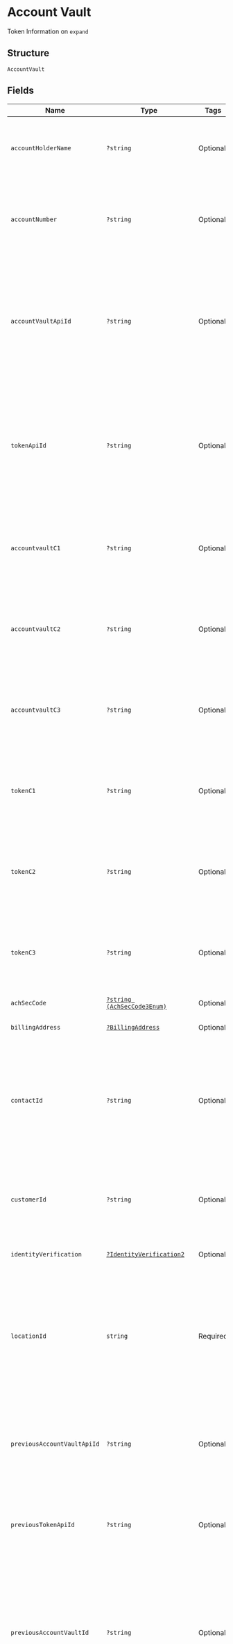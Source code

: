 
# Account Vault

Token Information on `expand`

## Structure

`AccountVault`

## Fields

| Name | Type | Tags | Description | Getter | Setter |
|  --- | --- | --- | --- | --- | --- |
| `accountHolderName` | `?string` | Optional | Account holder name<br>**Constraints**: *Minimum Length*: `1`, *Maximum Length*: `32` | getAccountHolderName(): ?string | setAccountHolderName(?string accountHolderName): void |
| `accountNumber` | `?string` | Optional | Account number<br>**Constraints**: *Minimum Length*: `4`, *Maximum Length*: `19`, *Pattern*: `^[\d]+$` | getAccountNumber(): ?string | setAccountNumber(?string accountNumber): void |
| `accountVaultApiId` | `?string` | Optional | This field can be used to correlate Tokens in our system to data within an outside software integration<br>**Constraints**: *Minimum Length*: `1`, *Maximum Length*: `64` | getAccountVaultApiId(): ?string | setAccountVaultApiId(?string accountVaultApiId): void |
| `tokenApiId` | `?string` | Optional | This field can be used to correlate Tokens in our system to data within an outside software integration<br>**Constraints**: *Minimum Length*: `1`, *Maximum Length*: `64` | getTokenApiId(): ?string | setTokenApiId(?string tokenApiId): void |
| `accountvaultC1` | `?string` | Optional | DEPRECATED (Use token_c1 instead)<br>**Constraints**: *Minimum Length*: `1`, *Maximum Length*: `128` | getAccountvaultC1(): ?string | setAccountvaultC1(?string accountvaultC1): void |
| `accountvaultC2` | `?string` | Optional | DEPRECATED (Use token_c2 instead)<br>**Constraints**: *Minimum Length*: `1`, *Maximum Length*: `128` | getAccountvaultC2(): ?string | setAccountvaultC2(?string accountvaultC2): void |
| `accountvaultC3` | `?string` | Optional | DEPRECATED (Use token_c3 instead)<br>**Constraints**: *Minimum Length*: `1`, *Maximum Length*: `128` | getAccountvaultC3(): ?string | setAccountvaultC3(?string accountvaultC3): void |
| `tokenC1` | `?string` | Optional | Custom field 1 for API users to store custom data<br>**Constraints**: *Minimum Length*: `1`, *Maximum Length*: `128` | getTokenC1(): ?string | setTokenC1(?string tokenC1): void |
| `tokenC2` | `?string` | Optional | Custom field 2 for API users to store custom data<br>**Constraints**: *Minimum Length*: `1`, *Maximum Length*: `128` | getTokenC2(): ?string | setTokenC2(?string tokenC2): void |
| `tokenC3` | `?string` | Optional | Custom field 3 for API users to store custom data<br>**Constraints**: *Minimum Length*: `1`, *Maximum Length*: `128` | getTokenC3(): ?string | setTokenC3(?string tokenC3): void |
| `achSecCode` | [`?string (AchSecCode3Enum)`](../../doc/models/ach-sec-code-3-enum.md) | Optional | SEC code for the account | getAchSecCode(): ?string | setAchSecCode(?string achSecCode): void |
| `billingAddress` | [`?BillingAddress`](../../doc/models/billing-address.md) | Optional | Billing Address Object | getBillingAddress(): ?BillingAddress | setBillingAddress(?BillingAddress billingAddress): void |
| `contactId` | `?string` | Optional | Used to associate the Token with a Contact.<br>**Constraints**: *Pattern*: `^(([0-9a-fA-F\-]{24,36})\|(([0-9a-fA-F]{8})-(([0-9a-fA-F]{4}\-){3})([0-9a-fA-F]{12})))$` | getContactId(): ?string | setContactId(?string contactId): void |
| `customerId` | `?string` | Optional | Used to store a customer identification number.<br>**Constraints**: *Minimum Length*: `1`, *Maximum Length*: `50` | getCustomerId(): ?string | setCustomerId(?string customerId): void |
| `identityVerification` | [`?IdentityVerification2`](../../doc/models/identity-verification-2.md) | Optional | Identity verification | getIdentityVerification(): ?IdentityVerification2 | setIdentityVerification(?IdentityVerification2 identityVerification): void |
| `locationId` | `string` | Required | A valid Location Id associated with the Contact for this Token<br>**Constraints**: *Pattern*: `^(([0-9a-fA-F\-]{24,36})\|(([0-9a-fA-F]{8})-(([0-9a-fA-F]{4}\-){3})([0-9a-fA-F]{12})))$` | getLocationId(): string | setLocationId(string locationId): void |
| `previousAccountVaultApiId` | `?string` | Optional | Can be used to pull payment info from a previous token api id.<br>**Constraints**: *Maximum Length*: `64` | getPreviousAccountVaultApiId(): ?string | setPreviousAccountVaultApiId(?string previousAccountVaultApiId): void |
| `previousTokenApiId` | `?string` | Optional | Can be used to pull payment info from a previous token api id.<br>**Constraints**: *Maximum Length*: `64` | getPreviousTokenApiId(): ?string | setPreviousTokenApiId(?string previousTokenApiId): void |
| `previousAccountVaultId` | `?string` | Optional | Can be used to pull payment info from a previous token.<br>**Constraints**: *Pattern*: `^(([0-9a-fA-F\-]{24,36})\|(([0-9a-fA-F]{8})-(([0-9a-fA-F]{4}\-){3})([0-9a-fA-F]{12})))$` | getPreviousAccountVaultId(): ?string | setPreviousAccountVaultId(?string previousAccountVaultId): void |
| `previousTokenId` | `?string` | Optional | Can be used to pull payment info from a previous token.<br>**Constraints**: *Pattern*: `^(([0-9a-fA-F\-]{24,36})\|(([0-9a-fA-F]{8})-(([0-9a-fA-F]{4}\-){3})([0-9a-fA-F]{12})))$` | getPreviousTokenId(): ?string | setPreviousTokenId(?string previousTokenId): void |
| `previousTransactionId` | `?string` | Optional | Can be used to pull payment info from a previous transaction.<br>**Constraints**: *Pattern*: `^(([0-9a-fA-F\-]{24,36})\|(([0-9a-fA-F]{8})-(([0-9a-fA-F]{4}\-){3})([0-9a-fA-F]{12})))$` | getPreviousTransactionId(): ?string | setPreviousTransactionId(?string previousTransactionId): void |
| `termsAgree` | `?bool` | Optional | Terms agreement. | getTermsAgree(): ?bool | setTermsAgree(?bool termsAgree): void |
| `termsAgreeIp` | `?string` | Optional | The ip address of the client that agreed to terms. | getTermsAgreeIp(): ?string | setTermsAgreeIp(?string termsAgreeIp): void |
| `title` | `?string` | Optional | Used to describe the Token for easier identification within our UI.<br>**Constraints**: *Minimum Length*: `1`, *Maximum Length*: `16` | getTitle(): ?string | setTitle(?string title): void |
| `joi` | [`?Joi3`](../../doc/models/joi-3.md) | Optional | - | getJoi(): ?Joi3 | setJoi(?Joi3 joi): void |
| `id` | `string` | Required | A unique, system-generated identifier for the Token.<br>**Constraints**: *Pattern*: `^(([0-9a-fA-F\-]{24,36})\|(([0-9a-fA-F]{8})-(([0-9a-fA-F]{4}\-){3})([0-9a-fA-F]{12})))$` | getId(): string | setId(string id): void |
| `accountType` | `string` | Required | Account type<br>**Constraints**: *Minimum Length*: `1`, *Maximum Length*: `32` | getAccountType(): string | setAccountType(string accountType): void |
| `active` | `?bool` | Optional | Register is Active | getActive(): ?bool | setActive(?bool active): void |
| `cauSummaryStatusId` | [`int (CauSummaryStatusIdEnum)`](../../doc/models/cau-summary-status-id-enum.md) | Required | CAU Summary Status ID. | getCauSummaryStatusId(): int | setCauSummaryStatusId(int cauSummaryStatusId): void |
| `createdTs` | `int` | Required | Created Time Stamp | getCreatedTs(): int | setCreatedTs(int createdTs): void |
| `eSerialNumber` | `?string` | Optional | E Serial Number<br>**Constraints**: *Maximum Length*: `36`, *Pattern*: `^[a-zA-Z0-9]*$` | getESerialNumber(): ?string | setESerialNumber(?string eSerialNumber): void |
| `eTrackData` | `?string` | Optional | E Track Data | getETrackData(): ?string | setETrackData(?string eTrackData): void |
| `eFormat` | `?string` | Optional | E Format | getEFormat(): ?string | setEFormat(?string eFormat): void |
| `eKeyedData` | `?string` | Optional | E Keyed Data | getEKeyedData(): ?string | setEKeyedData(?string eKeyedData): void |
| `expiringInMonths` | `?int` | Optional | Determined by API based on card exp_date. | getExpiringInMonths(): ?int | setExpiringInMonths(?int expiringInMonths): void |
| `expDate` | `?string` | Optional | Required for CC. The Expiration Date for the credit card. (MMYY format).<br>**Constraints**: *Maximum Length*: `4` | getExpDate(): ?string | setExpDate(?string expDate): void |
| `firstSix` | `string` | Required | The first six numbers of an account number.  System will generate a value for this field automatically.<br>**Constraints**: *Maximum Length*: `6` | getFirstSix(): string | setFirstSix(string firstSix): void |
| `hasRecurring` | `bool` | Required | True indicates that this token is tied to a Recurring Payment | getHasRecurring(): bool | setHasRecurring(bool hasRecurring): void |
| `lastFour` | `string` | Required | The last four numbers of an account number.  System will generate a value for this field automatically.<br>**Constraints**: *Maximum Length*: `4` | getLastFour(): string | setLastFour(string lastFour): void |
| `modifiedTs` | `int` | Required | Modified Time Stamp | getModifiedTs(): int | setModifiedTs(int modifiedTs): void |
| `paymentMethod` | [`string (PaymentMethod10Enum)`](../../doc/models/payment-method-10-enum.md) | Required | Must be provided as either 'cc' or 'ach'. | getPaymentMethod(): string | setPaymentMethod(string paymentMethod): void |
| `ticket` | `?string` | Optional | A valid ticket that was created to store the token.<br>**Constraints**: *Maximum Length*: `36` | getTicket(): ?string | setTicket(?string ticket): void |
| `trackData` | `?string` | Optional | Track Data from a magnetic card swipe.<br>**Constraints**: *Maximum Length*: `256` | getTrackData(): ?string | setTrackData(?string trackData): void |

## Example (as JSON)

```json
{
  "account_holder_name": "John Smith",
  "account_number": "545454545454545",
  "account_vault_api_id": "accountvaultabcd",
  "token_api_id": "tokenabcd",
  "accountvault_c1": "accountvault custom 1",
  "accountvault_c2": "accountvault custom 2",
  "accountvault_c3": "accountvault custom 3",
  "token_c1": "token custom 1",
  "token_c2": "token custom 2",
  "token_c3": "token custom 3",
  "ach_sec_code": "WEB",
  "contact_id": "11e95f8ec39de8fbdb0a4f1a",
  "customer_id": "123456",
  "location_id": "11e95f8ec39de8fbdb0a4f1a",
  "previous_account_vault_api_id": "previousaccountvault123456",
  "previous_token_api_id": "previousaccountvault123456",
  "previous_account_vault_id": "11e95f8ec39de8fbdb0a4f1a",
  "previous_token_id": "11e95f8ec39de8fbdb0a4f1a",
  "previous_transaction_id": "11e95f8ec39de8fbdb0a4f1a",
  "terms_agree": true,
  "terms_agree_ip": "192.168.0.10",
  "title": "Test CC Account",
  "id": "11e95f8ec39de8fbdb0a4f1a",
  "account_type": "checking",
  "active": true,
  "cau_summary_status_id": 1,
  "created_ts": 1422040992,
  "e_serial_number": "1234567890",
  "exp_date": "0722",
  "first_six": "700953",
  "has_recurring": false,
  "last_four": "3657",
  "modified_ts": 1422040992,
  "payment_method": "cc"
}
```

